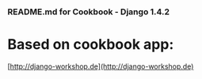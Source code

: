 ### README.md for Cookbook - Django 1.4.2
# Based on cookbook app: 

[http://django-workshop.de](http://django-workshop.de)
